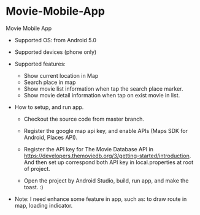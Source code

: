 # Movie-Mobile-App
Movie Mobile App

* Supported OS: from Android 5.0
* Supported devices (phone only)
* Supported features:
    + Show current location in Map
    + Search place in map
    + Show movie list information when tap the search place marker.
    + Show movie detail information when tap on exist movie in list. 
      
* How to setup, and run app.
    + Checkout the source code from master branch.
    + Register the google map api key, and enable APIs (Maps SDK for Android, Places API).
    + Register the API key for The Movie Database API in https://developers.themoviedb.org/3/getting-started/introduction.
        And then set up correspond both API key in local.properties at root of project.
      
    + Open the project by Android Studio, build, run app, and make the toast. :)
    
* Note: 
    I need enhance some feature in app, such as: to draw route in map, loading indicator.
